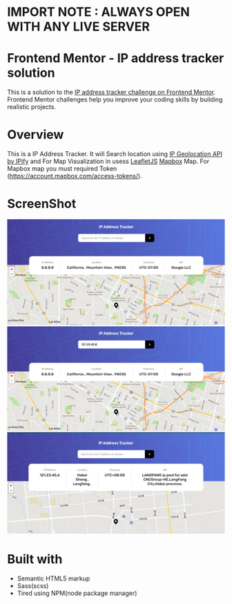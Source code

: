 
# IMPORT NOTE : ALWAYS OPEN WITH ANY LIVE SERVER 

# Frontend Mentor - IP address tracker solution

This is a solution to the [IP address tracker challenge on Frontend Mentor](https://www.frontendmentor.io/challenges/ip-address-tracker-I8-0yYAH0). Frontend Mentor challenges help you improve your coding skills by building realistic projects. 

# Overview

This is a IP Address Tracker. 
It will Search location using [IP Geolocation API by IPify](https://geo.ipify.org/) and
For Map Visualization in usess [LeafletJS](https://leafletjs.com/) [Mapbox](https://www.mapbox.com/) Map. 
For Mapbox map you must required Token (https://account.mapbox.com/access-tokens/).

# ScreenShot

![](img/screenshort/img-1.PNG)
![](img/screenshort/img-2.PNG)
![](img/screenshort/img-3.PNG)

# Built with

- Semantic HTML5 markup
- Sass(scss)
- Tired using NPM(node package manager)
